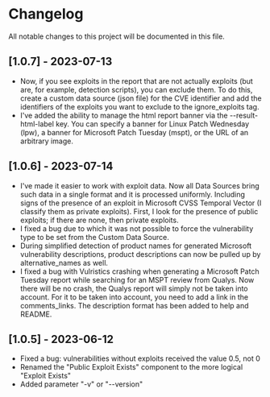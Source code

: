 # Changelog

All notable changes to this project will be documented in this file.

## [1.0.7] - 2023-07-13

- Now, if you see exploits in the report that are not actually exploits (but are, for example, detection scripts), you can exclude them. To do this, create a custom data source (json file) for the CVE identifier and add the identifiers of the exploits you want to exclude to the ignore_exploits tag.
- I've added the ability to manage the html report banner via the --result-html-label key. You can specify a banner for Linux Patch Wednesday (lpw), a banner for Microsoft Patch Tuesday (mspt), or the URL of an arbitrary image.

## [1.0.6] - 2023-07-14

- I've made it easier to work with exploit data. Now all Data Sources bring such data in a single format and it is processed uniformly. Including signs of the presence of an exploit in Microsoft CVSS Temporal Vector (I classify them as private exploits). First, I look for the presence of public exploits; if there are none, then private exploits.
- I fixed a bug due to which it was not possible to force the vulnerability type to be set from the Custom Data Source.
- During simplified detection of product names for generated Microsoft vulnerability descriptions, product descriptions can now be pulled up by alternative_names as well.
- I fixed a bug with Vulristics crashing when generating a Microsoft Patch Tuesday report while searching for an MSPT review from Qualys. Now there will be no crash, the Qualys report will simply not be taken into account. For it to be taken into account, you need to add a link in the comments_links. The description format has been added to help and README.

## [1.0.5] - 2023-06-12

- Fixed a bug: vulnerabilities without exploits received the value 0.5, not 0
- Renamed the "Public Exploit Exists" component to the more logical "Exploit Exists"
- Added parameter "-v" or "--version"